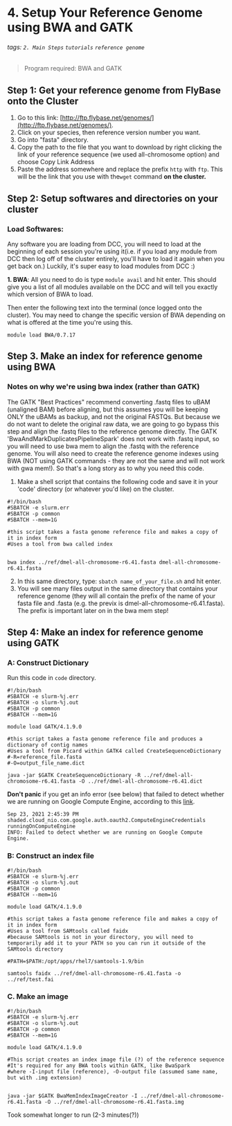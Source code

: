 # 4. Setup Your Reference Genome using BWA and GATK
###### tags: `2. Main Steps` `tutorials` `reference genome` 

> Program required: BWA and GATK

## Step 1: Get your reference genome from FlyBase onto the Cluster
1. Go to this link: [http://ftp.flybase.net/genomes/](http://ftp.flybase.net/genomes/).
2. Click on your species, then reference version number you want.
3. Go into "fasta" directory.
4. Copy the path to the file that you want to download by right clicking the link of your reference sequence (we used all-chromosome option) and choose Copy Link Address
5. Paste the address somewhere and replace the prefix `http` with `ftp`. This will be the link that you use with the`wget` command **on the cluster.**

## Step 2: Setup softwares and directories on your cluster

### Load Softwares: 

Any software you are loading from DCC, you will need to load at the beginning of each session you're using it(i.e. if you load any module from DCC then log off of the cluster entirely, you'll have to load it again when you get back on.) Luckily, it's super easy to load modules from DCC :) 

**1. BWA**: All you need to do is type ```module avail``` and hit enter. This should give you a list of all modules available on the DCC and will tell you exactly which version of BWA to load. 

Then enter the following text into the terminal (once logged onto the cluster). You may need to change the specific version of BWA depending on what is offered at the time you're using this.

```
module load BWA/0.7.17
```


## Step 3. Make an index for reference genome using BWA

### Notes on why we're using bwa index (rather than GATK)
The GATK "Best Practices" recommend converting .fastq files to uBAM (unaligned BAM) before aligning, but this assumes you will be keeping ONLY the uBAMs as backup, and not the original FASTQs. But because we do not want to delete the original raw data, we are going to go bypass this step and align the .fastq files to the reference genome directly. The GATK 'BwaAndMarkDuplicatesPipelineSpark' does not work with .fastq input, so you will need to use bwa mem to align the .fastq with the reference genome. You will also need to create the reference genome indexes using BWA (NOT using GATK commands - they are not the same and will not work with gwa mem!). So that's a long story as to why you need this code.

1. Make a shell script that contains the following code and save it in your 'code' directory (or whatever you'd like) on the cluster.
```
#!/bin/bash
#SBATCH -e slurm.err
#SBATCH -p common
#SBATCH --mem=1G

#this script takes a fasta genome reference file and makes a copy of it in index form
#Uses a tool from bwa called index


bwa index ../ref/dmel-all-chromosome-r6.41.fasta dmel-all-chromosome-r6.41.fasta 
```
2. In this same directory, type: `sbatch name_of_your_file.sh` and hit enter. 
3. You will see many files output in the same directory that contains your reference genome (they will all contain the prefix of the name of your fasta file and .fasta (e.g. the previx is dmel-all-chromosome-r6.41.fasta). The prefix is important later on in the bwa mem step!

## Step 4: Make an index for reference genome using GATK


### A: Construct Dictionary

Run this code in `code` directory. 
```
#!/bin/bash
#SBATCH -e slurm-%j.err
#SBATCH -o slurm-%j.out
#SBATCH -p common
#SBATCH --mem=1G

module load GATK/4.1.9.0

#this script takes a fasta genome reference file and produces a dictionary of contig names
#Uses a tool from Picard within GATK4 called CreateSequenceDictionary
#-R=reference_file.fasta
#-O=output_file_name.dict

java -jar $GATK CreateSequenceDictionary -R ../ref/dmel-all-chromosome-r6.41.fasta -O ../ref/dmel-all-chromosome-r6.41.dict
```


**Don't panic** if you get an info error (see below) that failed to detect whether we are running on Google Compute Engine, according to this [link](https://github.com/broadinstitute/gatk/issues/6875).
```
Sep 23, 2021 2:45:39 PM shaded.cloud_nio.com.google.auth.oauth2.ComputeEngineCredentials runningOnComputeEngine
INFO: Failed to detect whether we are running on Google Compute Engine.
```

### B: Construct an index file

```
#!/bin/bash
#SBATCH -e slurm-%j.err
#SBATCH -o slurm-%j.out
#SBATCH -p common
#SBATCH --mem=1G

module load GATK/4.1.9.0

#this script takes a fasta genome reference file and makes a copy of it in index form
#Uses a tool from SAMtools called faidx
#because SAMtools is not in your directory, you will need to temporarily add it to your PATH so you can run it outside of the SAMtools directory

#PATH=$PATH:/opt/apps/rhel7/samtools-1.9/bin

samtools faidx ../ref/dmel-all-chromosome-r6.41.fasta -o ../ref/test.fai

```

### C. Make an image 
```
#!/bin/bash
#SBATCH -e slurm-%j.err
#SBATCH -o slurm-%j.out
#SBATCH -p common
#SBATCH --mem=1G

module load GATK/4.1.9.0

#This script creates an index image file (?) of the reference sequence
#It's required for any BWA tools within GATK, like BwaSpark
#where -I-input file (reference), -O-output file (assumed same name, but with .img extension)


java -jar $GATK BwaMemIndexImageCreator -I ../ref/dmel-all-chromosome-r6.41.fasta -O ../ref/dmel-all-chromosome-r6.41.fasta.img

```
Took somewhat longer to run (2-3 minutes(?))
